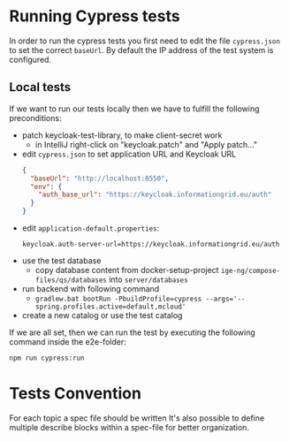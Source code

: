 # Running Cypress tests

In order to run the cypress tests you first need to edit the file `cypress.json`
to set the correct `baseUrl`. By default the IP address of the test system is configured.

## Local tests

If we want to run our tests locally then we have to fulfill the following preconditions:

* patch keycloak-test-library, to make client-secret work
  * in IntelliJ right-click on "keycloak.patch" and "Apply patch..."
* edit `cypress.json` to set application URL and Keycloak URL
  ```json
  {
    "baseUrl": "http://localhost:8550",
    "env": {
      "auth_base_url": "https://keycloak.informationgrid.eu/auth"
    }
  }
  ```
* edit `application-default.properties`:
  ```properties
  keycloak.auth-server-url=https://keycloak.informationgrid.eu/auth
  ```
* use the test database
  * copy database content from docker-setup-project `ige-ng/compose-files/qs/databases` into `server/databases`
* run backend with following command
  * ```gradlew.bat bootRun -PbuildProfile=cypress --args='--spring.profiles.active=default,mcloud'```
* create a new catalog or use the test catalog

If we are all set, then we can run the test by executing the following command inside the e2e-folder:

```bash
npm run cypress:run
```

# Tests Convention

For each topic a spec file should be written It's also possible to define multiple
describe blocks within a spec-file for better organization.

# 


